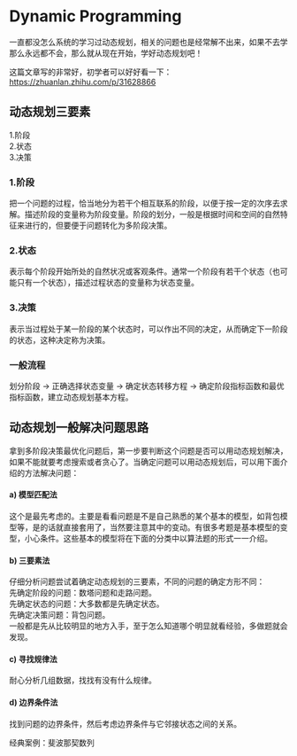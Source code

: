 # Dynamic Programming
一直都没怎么系统的学习过动态规划，相关的问题也是经常解不出来，如果不去学那么永远都不会，那么就从现在开始，学好动态规划吧！

这篇文章写的非常好，初学者可以好好看一下：
https://zhuanlan.zhihu.com/p/31628866

## 动态规划三要素
1.阶段\
2.状态\
3.决策
### 1.阶段
把一个问题的过程，恰当地分为若干个相互联系的阶段，以便于按一定的次序去求解。描述阶段的变量称为阶段变量。阶段的划分，一般是根据时间和空间的自然特征来进行的，但要便于问题转化为多阶段决策。
### 2.状态
表示每个阶段开始所处的自然状况或客观条件。通常一个阶段有若干个状态（也可能只有一个状态），描述过程状态的变量称为状态变量。
### 3.决策
表示当过程处于某一阶段的某个状态时，可以作出不同的决定，从而确定下一阶段的状态，这种决定称为决策。
### 一般流程
划分阶段 -> 正确选择状态变量 -> 确定状态转移方程 -> 确定阶段指标函数和最优指标函数，建立动态规划基本方程。

## 动态规划一般解决问题思路
拿到多阶段决策最优化问题后，第一步要判断这个问题是否可以用动态规划解决，如果不能就要考虑搜索或者贪心了。当确定问题可以用动态规划后，可以用下面介绍的方法解决问题：
#### a) 模型匹配法
这个是最先考虑的。主要是看看问题是不是自己熟悉的某个基本的模型，如背包模型等，是的话就直接套用了，当然要注意其中的变动。有很多考题是基本模型的变型，小心条件。这些基本的模型将在下面的分类中以算法题的形式一一介绍。
#### b) 三要素法
仔细分析问题尝试着确定动态规划的三要素，不同的问题的确定方形不同：\
先确定阶段的问题：数塔问题和走路问题。\
先确定状态的问题：大多数都是先确定状态。\
先确定决策问题：背包问题。\
一般都是先从比较明显的地方入手，至于怎么知道哪个明显就看经验，多做题就会发现。
#### c) 寻找规律法
耐心分析几组数据，找找有没有什么规律。
#### d) 边界条件法
找到问题的边界条件，然后考虑边界条件与它邻接状态之间的关系。


经典案例：斐波那契数列
